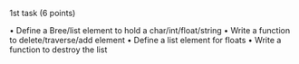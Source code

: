 1st task (6 points) 

• Define a Bree/list element to hold a char/int/float/string 
• Write a function to delete/traverse/add element 
• Define a list element for floats 
• Write a function to destroy the list